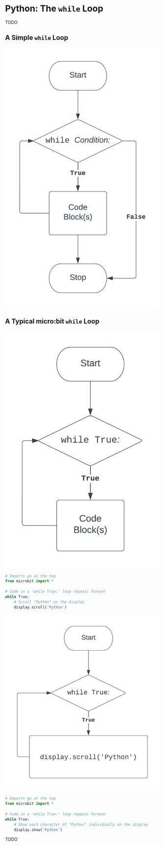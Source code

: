 # Python: The `while` Loop

TODO
## A Simple `while` Loop

![while-flowchart-generic](assets/while-flowchart-generic.png)

## A Typical micro:bit `while` Loop

![while-flowchart-infinite](assets/while-flowchart-infinite.png)

```python
# Imports go at the top
from microbit import *

# Code in a 'while True:' loop repeats forever
while True:
    # Scroll "Python" on the display
    display.scroll('Python') 
```



![while-flowchart-microbit](assets/while-flowchart-microbit.png)

```python
# Imports go at the top
from microbit import *

# Code in a 'while True:' loop repeats forever
while True:
    # Show each character of "Python" individually on the display
    display.show('Python') 
```

TODO